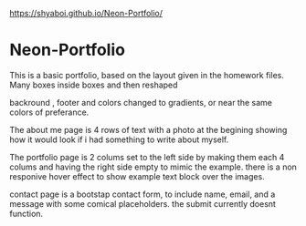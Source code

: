 https://shyaboi.github.io/Neon-Portfolio/
# Neon-Portfolio
This is a basic portfolio, based on the layout given in the homework files.
Many boxes inside boxes and then reshaped

backround , footer and colors changed to gradients, or near the same colors of preferance.

The about me page is 4 rows of text with a photo at the begining showing how it would look if i had something to write about myself.

The portfolio page is 2 colums set to the left side by making them each 4 colums and having the right side empty to mimic the example. there is a non responive hover effect to show example text block over the images.

contact page is a bootstap contact form, to include name, email, and a message with some comical placeholders.
the submit currently doesnt function.
